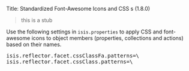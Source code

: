 Title: Standardized Font-Awesome Icons and CSS s (1.8.0)

> this is a stub

Use the following settings in `isis.properties` to apply CSS and font-awesome icons to object members (properties, collections and actions) based on their names.

<pre>
isis.reflector.facet.cssClassFa.patterns=\
isis.reflector.facet.cssClass.patterns=\
</pre>

